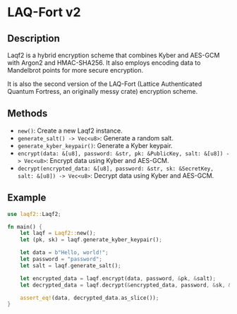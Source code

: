 # LAQ-Fort v2
## Description
Laqf2 is a hybrid encryption scheme that combines Kyber and AES-GCM with Argon2 and HMAC-SHA256. It also employs encoding data to Mandelbrot points for more secure encryption.


It is also the second version of the LAQ-Fort (Lattice Authenticated Quantum Fortress, an originally messy crate) encryption scheme.

## Methods
- `new()`: Create a new Laqf2 instance.
- `generate_salt() -> Vec<u8>`: Generate a random salt.
- `generate_kyber_keypair()`: Generate a Kyber keypair.
- `encrypt(data: &[u8], password: &str, pk: &PublicKey, salt: &[u8]) -> Vec<u8>`: Encrypt data using Kyber and AES-GCM.
- `decrypt(encrypted_data: &[u8], password: &str, sk: &SecretKey, salt: &[u8]) -> Vec<u8>`: Decrypt data using Kyber and AES-GCM.

## Example
```rust
use laqf2::Laqf2;

fn main() {
    let laqf = Laqf2::new();
    let (pk, sk) = laqf.generate_kyber_keypair();

    let data = b"Hello, world!";
    let password = "password";
    let salt = laqf.generate_salt();

    let encrypted_data = laqf.encrypt(data, password, &pk, &salt);
    let decrypted_data = laqf.decrypt(&encrypted_data, password, &sk, &salt);

    assert_eq!(data, decrypted_data.as_slice());
}
```